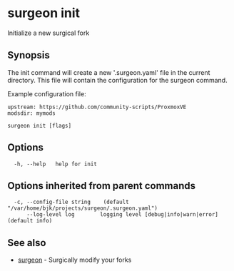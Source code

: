 # surgeon init

Initialize a new surgical fork

## Synopsis

The init command will create a new '.surgeon.yaml'
file in the current directory.	This file will contain
the configuration for the surgeon command.

Example configuration file:

	upstream: https://github.com/community-scripts/ProxmoxVE
	modsdir: mymods


```
surgeon init [flags]
```

## Options

```
  -h, --help   help for init
```

## Options inherited from parent commands

```
  -c, --config-file string    (default "/var/home/bjk/projects/surgeon/.surgeon.yaml")
      --log-level log        logging level [debug|info|warn|error] (default info)
```

## See also

* [surgeon](surgeon.md)	 - Surgically modify your forks


